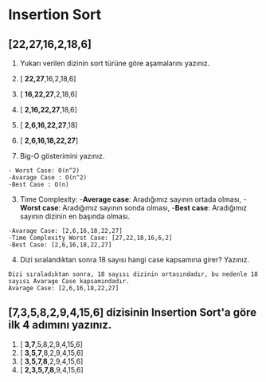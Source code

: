 # Insertion Sort

## [22,27,16,2,18,6]

1. Yukarı verilen dizinin sort türüne göre aşamalarını yazınız.

1. [ **22,27**,16,2,18,6]
2. [ **16,22,27**,2,18,6]
3. [ **2,16,22,27**,18,6]
4. [ **2,6,16,22,27**,18]
5. [ **2,6,16,18,22,27**]


2. Big-O gösterimini yazınız.

```
- Worst Case: O(n^2)
-Avarage Case : O(n^2)
-Best Case : O(n)

```

3. Time Complexity: 
-**Average case**: Aradığımız sayının ortada olması,
-**Worst case**: Aradığımız sayının sonda olması, 
-**Best case**: Aradığımız sayının dizinin en başında olması.

```
-Avarage Case: [2,6,16,18,22,27]
-Time Complexity Worst Case: [27,22,18,16,6,2]
-Best Case: [2,6,16,18,22,27]

```
4. Dizi sıralandıktan sonra 18 sayısı hangi case kapsamına girer? Yazınız.

```
Dizi sıraladıktan sonra, 18 sayısı dizinin ortasındadır, bu nedenle 18 sayısı Avarage Case kapsamındadır.
Avarage Case: [2,6,16,18,22,27]

```

## [7,3,5,8,2,9,4,15,6] dizisinin Insertion Sort'a göre ilk 4 adımını yazınız.

1. [ **3,7**,5,8,2,9,4,15,6]
2. [ **3,5,7**,8,2,9,4,15,6]
3. [ **3,5,7,8**,2,9,4,15,6]
4. [ **2,3,5,7,8**,9,4,15,6]

